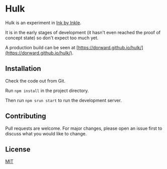 # Hulk

Hulk is an experiment in [Ink by Inkle](https://www.inklestudios.com/ink/).

It is in the early stages of development (it hasn't even reached the proof of concept state) so don't expect too much yet.

A production build can be seen at [https://dorward.github.io/hulk/](https://dorward.github.io/hulk/).

## Installation

Check the code out from Git.

Run `npm install` in the project directory.

Then run `npm srun start` to run the development server.

## Contributing

Pull requests are welcome. For major changes, please open an issue first to discuss what you would like to change.

## License

[MIT](https://choosealicense.com/licenses/mit/)
